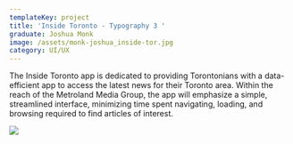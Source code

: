 ```yaml
---
templateKey: project
title: 'Inside Toronto - Typography 3 '
graduate: Joshua Monk
image: /assets/monk-joshua_inside-tor.jpg
category: UI/UX
---
```

The Inside Toronto app is dedicated to providing Torontonians with a data-efficient app to access the latest news for their Toronto area. Within the reach of the Metroland Media Group, the app will emphasize a simple, streamlined interface, minimizing time spent navigating, loading, and browsing required to find articles of interest.

![](/assets/monk-joshua_inside-tor.jpg)
